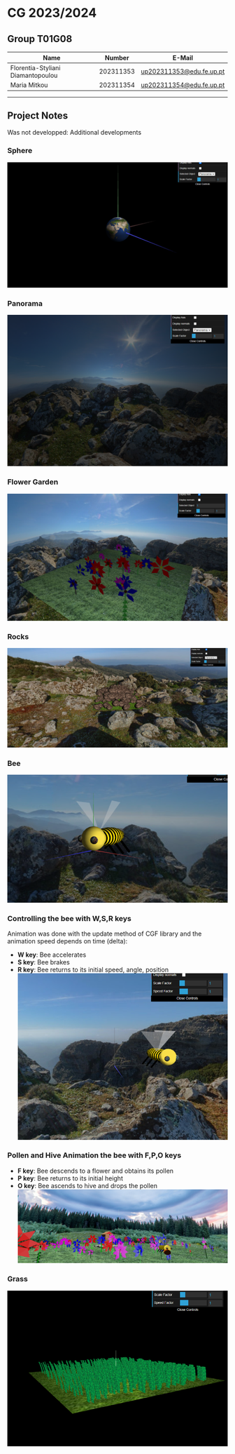 # CG 2023/2024
## Group T01G08
| Name                                       | Number    | E-Mail                   |
| ----------------                           | --------- | ------------------       |
| Florentia-Styliani Diamantopoulou          | 202311353 | up202311353@edu.fe.up.pt | 
| Maria Mitkou                               | 202311354 | up202311354@edu.fe.up.pt | 

----
## Project Notes

Was not developped: Additional developments

### Sphere
![Screenshot 1](screenshots/spherephoto.png)

### Panorama
![Screenshot 2](screenshots/project-t01g08-1.png)

### Flower Garden
![Screenshot 3](screenshots/project-t01g08-2.png)

### Rocks
![Screenshot 4](screenshots/project-t01g08-3.png)

### Bee
![Screenshot 5](screenshots/project-t01g08-4.png)

### Controlling the bee with W,S,R keys
Animation was done with the update method of CGF library and the animation speed depends on time (delta):
- **W key**: Bee accelerates
- **S key**: Bee brakes
- **R key**: Bee returns to its initial speed, angle, position
![Screenshot 6](screenshots/project-t01g08-5.png)



### Pollen and Hive Animation the bee with F,P,O keys
- **F key**: Bee descends to a flower and obtains its pollen
- **P key**: Bee returns to its initial height
- **O key**: Bee ascends to hive and drops the pollen
![Screenshot 7](screenshots/project-t01g08-6.png)


### Grass 
![Screenshot 8](screenshots/project-t01g08-7.png)